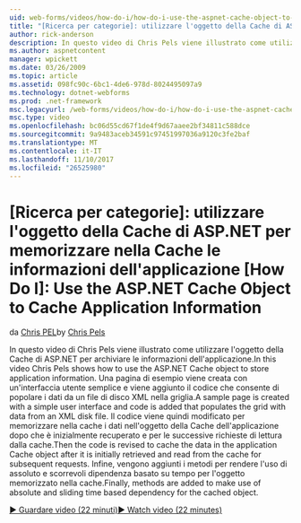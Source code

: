 ```yaml
---
uid: web-forms/videos/how-do-i/how-do-i-use-the-aspnet-cache-object-to-cache-application-information
title: "[Ricerca per categorie]: utilizzare l'oggetto della Cache di ASP.NET per memorizzare nella Cache le informazioni dell'applicazione | Documenti Microsoft"
author: rick-anderson
description: In questo video di Chris Pels viene illustrato come utilizzare l'oggetto della Cache di ASP.NET per archiviare le informazioni dell'applicazione. Una pagina di esempio viene creata con una semplice interfaccia utente un...
ms.author: aspnetcontent
manager: wpickett
ms.date: 03/26/2009
ms.topic: article
ms.assetid: 098fc90c-6bc1-4de6-978d-8024495097a9
ms.technology: dotnet-webforms
ms.prod: .net-framework
msc.legacyurl: /web-forms/videos/how-do-i/how-do-i-use-the-aspnet-cache-object-to-cache-application-information
msc.type: video
ms.openlocfilehash: bc06d55cd67f1de4f9d67aaee2bf34811c588dce
ms.sourcegitcommit: 9a9483aceb34591c97451997036a9120c3fe2baf
ms.translationtype: MT
ms.contentlocale: it-IT
ms.lasthandoff: 11/10/2017
ms.locfileid: "26525980"
---
```

<a name="how-do-i-use-the-aspnet-cache-object-to-cache-application-information"></a>[Ricerca per categorie]: utilizzare l'oggetto della Cache di ASP.NET per memorizzare nella Cache le informazioni dell'applicazione
[How Do I]: Use the ASP.NET Cache Object to Cache Application Information
====================
<span data-ttu-id="95cf6-105">da [Chris PEL](https://twitter.com/chrispels)</span><span class="sxs-lookup"><span data-stu-id="95cf6-105">by [Chris Pels](https://twitter.com/chrispels)</span></span>

<span data-ttu-id="95cf6-106">In questo video di Chris Pels viene illustrato come utilizzare l'oggetto della Cache di ASP.NET per archiviare le informazioni dell'applicazione.</span><span class="sxs-lookup"><span data-stu-id="95cf6-106">In this video Chris Pels shows how to use the ASP.NET Cache object to store application information.</span></span> <span data-ttu-id="95cf6-107">Una pagina di esempio viene creata con un'interfaccia utente semplice e viene aggiunto il codice che consente di popolare i dati da un file di disco XML nella griglia.</span><span class="sxs-lookup"><span data-stu-id="95cf6-107">A sample page is created with a simple user interface and code is added that populates the grid with data from an XML disk file.</span></span> <span data-ttu-id="95cf6-108">Il codice viene quindi modificato per memorizzare nella cache i dati nell'oggetto della Cache dell'applicazione dopo che è inizialmente recuperato e per le successive richieste di lettura dalla cache.</span><span class="sxs-lookup"><span data-stu-id="95cf6-108">Then the code is revised to cache the data in the application Cache object after it is initially retrieved and read from the cache for subsequent requests.</span></span> <span data-ttu-id="95cf6-109">Infine, vengono aggiunti i metodi per rendere l'uso di assoluto e scorrevoli dipendenza basato su tempo per l'oggetto memorizzato nella cache.</span><span class="sxs-lookup"><span data-stu-id="95cf6-109">Finally, methods are added to make use of absolute and sliding time based dependency for the cached object.</span></span>

[<span data-ttu-id="95cf6-110">&#9654; Guardare video (22 minuti)</span><span class="sxs-lookup"><span data-stu-id="95cf6-110">&#9654; Watch video (22 minutes)</span></span>](https://channel9.msdn.com/Blogs/ASP-NET-Site-Videos/how-do-i-use-the-aspnet-cache-object-to-cache-application-information)
